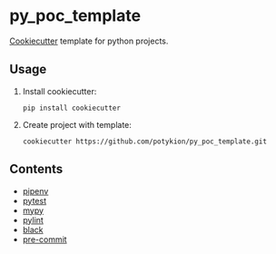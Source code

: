 # py_poc_template

[Cookiecutter](https://github.com/audreyr/cookiecutter) template for python projects.

## Usage

1. Install cookiecutter:

    ```
    pip install cookiecutter
    ``` 

2. Create project with template:

    ```
    cookiecutter https://github.com/potykion/py_poc_template.git
    ```
    
    
## Contents

- [pipenv](https://pipenv.readthedocs.io/en/latest/)
- [pytest](https://pytest.org/)
- [mypy](http://mypy-lang.org/)
- [pylint](https://www.pylint.org/)
- [black](https://black.readthedocs.io/en/stable/)
- [pre-commit](https://pre-commit.com/)
